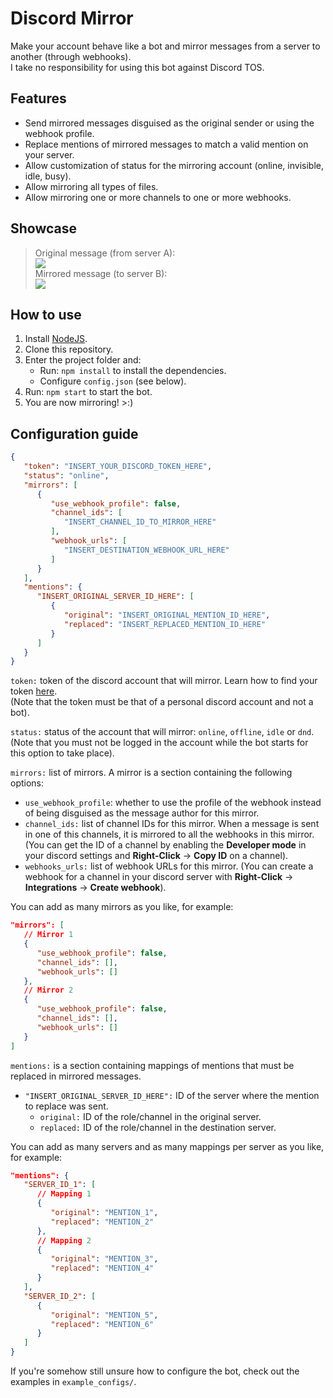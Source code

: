 # Discord Mirror
Make your account behave like a bot and mirror messages from a server to another (through webhooks).\
I take no responsibility for using this bot against Discord TOS.

## Features
- Send mirrored messages disguised as the original sender or using the webhook profile.
- Replace mentions of mirrored messages to match a valid mention on your server.
- Allow customization of status for the mirroring account (online, invisible, idle, busy).
- Allow mirroring all types of files.
- Allow mirroring one or more channels to one or more webhooks.

## Showcase
> Original message (from server A):\
![](https://i.imgur.com/ogelJ23.png)\
Mirrored message (to server B):\
![](https://i.imgur.com/C42OT64.png)

## How to use
1. Install [NodeJS](https://nodejs.org/en/download/).
2. Clone this repository.
3. Enter the project folder and:
   - Run: `npm install` to install the dependencies.
   - Configure `config.json` (see below).
4. Run: `npm start` to start the bot.
5. You are now mirroring! >:)

## Configuration guide
```json
{
   "token": "INSERT_YOUR_DISCORD_TOKEN_HERE",
   "status": "online",
   "mirrors": [
      {
         "use_webhook_profile": false,
         "channel_ids": [
            "INSERT_CHANNEL_ID_TO_MIRROR_HERE"
         ],
         "webhook_urls": [
            "INSERT_DESTINATION_WEBHOOK_URL_HERE"
         ]
      }
   ],
   "mentions": {
      "INSERT_ORIGINAL_SERVER_ID_HERE": [
         {
            "original": "INSERT_ORIGINAL_MENTION_ID_HERE",
            "replaced": "INSERT_REPLACED_MENTION_ID_HERE"
         }
      ]
   }
}
```
`token:` token of the discord account that will mirror. Learn how to find your token [here](https://www.androidauthority.com/get-discord-token-3149920/).\
(Note that the token must be that of a personal discord account and not a bot).

`status:` status of the account that will mirror: `online`, `offline`, `idle` or `dnd`.\
(Note that you must not be logged in the account while the bot starts for this option to take place).

`mirrors:` list of mirrors. A mirror is a section containing the following options:
   - `use_webhook_profile`: whether to use the profile of the webhook instead of being disguised as the message author for this mirror.
   - `channel_ids:` list of channel IDs for this mirror. When a message is sent in one of this channels, it is mirrored to all the webhooks in this mirror. (You can get the ID of a channel by enabling the **Developer mode** in your discord settings and **Right-Click** -> **Copy ID** on a channel).
   - `webhooks_urls:` list of webhook URLs for this mirror. (You can create a webhook for a channel in your discord server with **Right-Click** -> **Integrations** -> **Create webhook**).

You can add as many mirrors as you like, for example:
```json
"mirrors": [
   // Mirror 1
   {
      "use_webhook_profile": false,
      "channel_ids": [],
      "webhook_urls": []
   },
   // Mirror 2
   {
      "use_webhook_profile": false,
      "channel_ids": [],
      "webhook_urls": []
   }
]
```

`mentions:` is a section containing mappings of mentions that must be replaced in mirrored messages.
   - `"INSERT_ORIGINAL_SERVER_ID_HERE":` ID of the server where the mention to replace was sent.
      - `original:` ID of the role/channel in the original server.
      - `replaced:` ID of the role/channel in the destination server.

You can add as many servers and as many mappings per server as you like, for example:
```json
"mentions": {
   "SERVER_ID_1": [
      // Mapping 1
      {
         "original": "MENTION_1",
         "replaced": "MENTION_2"
      },
      // Mapping 2
      {
         "original": "MENTION_3",
         "replaced": "MENTION_4"
      }
   ],
   "SERVER_ID_2": [
      {
         "original": "MENTION_5",
         "replaced": "MENTION_6"
      }
   ]
}
```
If you're somehow still unsure how to configure the bot, check out the examples in `example_configs/`.